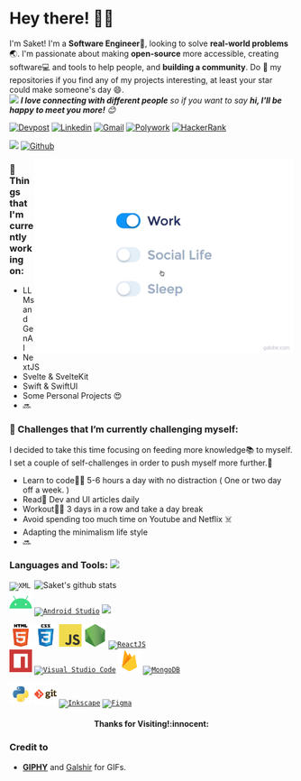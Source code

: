 <!-- Greeting -->
# Hey there! :wave::smiley:

<!--Introduction -->
I'm Saket! I'm a **Software Engineer**:iphone:, looking to solve **real-world problems**:earth_asia:. I'm passionate about making **open-source** more accessible, creating software:computer: and tools to help people, and **building a community**. Do :star2: my repositories if you find any of my projects interesting, at least your star could make someone's day :smile:.
<br>
<img src="https://media.giphy.com/media/LnQjpWaON8nhr21vNW/giphy.gif" width="40"> <em><b>I love connecting with different people</b> so if you want to say <b>hi, I'll be happy to meet you more!</b> :blush:</em>

<!-- Your badges -->
[![Devpost](https://img.shields.io/badge/-Saket_Sarin-white?style=flat&logo=Devpost&logoColor=blue)](https://www.devpost.com/saketsarin)
[![Linkedin](https://img.shields.io/badge/-Saket_Sarin-blue?style=flat&logo=Linkedin&logoColor=white)](https://www.linkedin.com/in/saket-sarin-02a479154/)
[![Gmail](https://img.shields.io/badge/-saketsarin-c14438?style=flat&logo=Gmail&logoColor=white)](https://mail.google.com/mail/?view=cm&fs=1&to=sarinsaket@gmail.com)
[![Polywork](https://img.shields.io/badge/-Saket_Sarin-blue?style=flat&logo=Polywork&logoColor=white)](https://poly.work/saketsarin)
[![HackerRank](https://img.shields.io/badge/-Saket_Sarin-islamicgreen?style=flat&logo=HackerRank&logoColor=black)](https://www.hackerrank.com/saketsarin)

<!-- Profile View Count and GitStats -->
![](https://komarev.com/ghpvc/?username=saketsarin&style=flat)
[![Github](https://img.shields.io/badge/-Saket_Sarin-black?style=flat&labelColor=black&logo=github&logoColor=white)](https://gitstats.me/saketsarin)

<!-- gif Image -->
<img src="https://github.com/saketsarin/saketsarin/blob/master/life_balance.gif" alt="side Image" align="right" width="460" height="auto" />

<!-- current status -->
### 💼  Things that I'm currently working on: 
* LLMs and GenAI
* NextJS
* Svelte & SvelteKit
* Swift & SwiftUI
* Some Personal Projects 😍
* 🔜

### 🌱 Challenges that I’m currently challenging myself:
I decided to take this time focusing on feeding more knowledge:books: to myself. I set a couple of self-challenges in order to push myself more further.:running: 

* Learn to code:man_technologist: 5-6 hours a day with no distraction ( One or two day off a week. ) 
* Read:newspaper: Dev and UI articles daily 
* Workout:weight_lifting_man: 3 days in a row and take a day break 
* Avoid spending too much time on Youtube and Netflix :skull_and_crossbones:
* Adapting the minimalism life style
* 🔜

 ### Languages and Tools: <img src="https://media.giphy.com/media/WUlplcMpOCEmTGBtBW/giphy.gif" width="30">
<p> <!-- GitHub README Stats -->
  <a href="https://github-readme-stats.vercel.app/api?username=saketsarin&show_icons=true&theme=algolia&count_private=true&include_all_commits=true">
    <img width="460" height="auto" align="right" alt="Saket's github stats" 
         src="https://github-readme-stats.vercel.app/api?username=saketsarin&show_icons=true&theme=algolia&count_private=true&include_all_commits=true" />
  </a>
 <!-- icons -->
 <!-- Android Development -->
<code><img height="40" src="https://image.flaticon.com/icons/svg/2306/2306209.svg" alt="XML"></code>
<code><a href = "https://www.android.com/intl/en_in/"><img height="40" src="https://raw.githubusercontent.com/github/explore/80688e429a7d4ef2fca1e82350fe8e3517d3494d/topics/android/android.png" alt="Android"></a></code>
<code><a href = "https://developer.android.com/studio"><img height="40" src="https://1.bp.blogspot.com/-LgTa-xDiknI/X4EflN56boI/AAAAAAAAPuk/24YyKnqiGkwRS9-_9suPKkfsAwO4wHYEgCLcBGAsYHQ/s0/image9.png" alt="Android Studio"></a></code>
<code><a href="https://unity.com"><img height="40" src="https://unity.com/logo-unity-web.png"></a></code>
<br>
 
 <!-- Web Development -->
<code><a href = "https://developer.mozilla.org/en-US/docs/Web/Guide/HTML/HTML5"><img height="40" src="https://raw.githubusercontent.com/github/explore/80688e429a7d4ef2fca1e82350fe8e3517d3494d/topics/html/html.png" alt="HTML5"></a></code>
<code><a href = "https://developer.mozilla.org/en-US/docs/Archive/CSS3"><img height="40" src="https://raw.githubusercontent.com/github/explore/80688e429a7d4ef2fca1e82350fe8e3517d3494d/topics/css/css.png" alt="CSS3"></a></code>
<code><a href = "https://developer.mozilla.org/en-US/docs/Web/JavaScript"><img height="40" src="https://raw.githubusercontent.com/github/explore/80688e429a7d4ef2fca1e82350fe8e3517d3494d/topics/javascript/javascript.png" alt="Vanilla Javascript"></a></code>
<code><a href = "https://nodejs.org/en/"><img height="40" src="https://raw.githubusercontent.com/github/explore/80688e429a7d4ef2fca1e82350fe8e3517d3494d/topics/nodejs/nodejs.png" alt="NodeJS"></a></code>
<code><a href = "https://reactjs.org/"><img height="40" src="https://upload.wikimedia.org/wikipedia/commons/thumb/a/a7/React-icon.svg/1280px-React-icon.svg.png" alt="ReactJS"></a></code>
<br>
<code><a href = "https://www.npmjs.com/"><img height="40" src="https://raw.githubusercontent.com/github/explore/80688e429a7d4ef2fca1e82350fe8e3517d3494d/topics/npm/npm.png" alt="npm"></a></code>
<code><a href = "https://code.visualstudio.com/"><img height="40" src="https://upload.wikimedia.org/wikipedia/commons/thumb/9/9a/Visual_Studio_Code_1.35_icon.svg/1200px-Visual_Studio_Code_1.35_icon.svg.png" alt="Visual Studio Code"></a></code>
<code><a href = "https://firebase.google.com/"><img height="40" src="https://raw.githubusercontent.com/github/explore/80688e429a7d4ef2fca1e82350fe8e3517d3494d/topics/firebase/firebase.png" alt="Google Firbase"></a></code>
<code><a href = "https://www.mongodb.com/"><img height="40" src="https://webassets.mongodb.com/_com_assets/cms/MongoDB_Logo_FullColorBlack_RGB-4td3yuxzjs.png" alt="MongoDB"></a></code>
<!-- Scripting -->
<code><a href = "https://www.python.org/"><img height="40" src="https://raw.githubusercontent.com/github/explore/80688e429a7d4ef2fca1e82350fe8e3517d3494d/topics/python/python.png" alt="Python"></a></code>
<code><a href = "https://git-scm.com/"><img height="40" src="https://raw.githubusercontent.com/github/explore/80688e429a7d4ef2fca1e82350fe8e3517d3494d/topics/git/git.png" alt="git"></a></code>
<code><a href = "https://inkscape.org/"><img height="40" src="https://upload.wikimedia.org/wikipedia/commons/thumb/0/0d/Inkscape_Logo.svg/1024px-Inkscape_Logo.svg.png" alt="Inkscape"></a></code>
<code><a href = "https://www.figma.com/"><img height="40" src="https://upload.wikimedia.org/wikipedia/commons/3/33/Figma-logo.svg" alt="Figma"></a></code>
</p>

<h4 align="center"> Thanks for Visiting!:innocent:</h4>

<!-- Credit -->
### Credit to 
- [**GIPHY**](https://giphy.com/) and [Galshir](https://galshir.com/) for GIFs.
